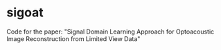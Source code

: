 # sigoat
Code for the paper: "Signal Domain Learning Approach for Optoacoustic Image Reconstruction from Limited View Data"
